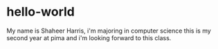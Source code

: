 # hello-world
My name is Shaheer Harris, i'm majoring in computer science this is my second year at pima and i'm looking forward to this class. 
